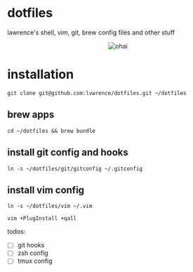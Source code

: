 # dotfiles
lawrence's shell, vim, git, brew config files and other stuff

<p align="center">
  <img src="https://camo.githubusercontent.com/54a08ab029273b65a772c2dc95d9b6e815dee22b/687474703a2f2f692e696d6775722e636f6d2f3957724b6c394c2e676966" alt="ohai">
</p>

# installation
`git clone git@github.com:lvwrence/dotfiles.git ~/dotfiles`

## brew apps
`cd ~/dotfiles && brew bundle`

## install git config and hooks
`ln -s ~/dotfiles/git/gitconfig ~/.gitconfig`

## install vim config
`ln -s ~/dotfiles/vim ~/.vim`

`vim +PlugInstall +qall`

todos:

- [ ] git hooks
- [ ] zsh config
- [ ] tmux config
